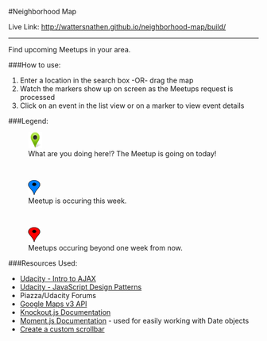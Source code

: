 #Neighborhood Map

Live Link: <a href="http://wattersnathen.github.io/neighborhood-map/build/" target="_blank">http://wattersnathen.github.io/neighborhood-map/build/</a>

<hr/>

Find upcoming Meetups in your area.

###How to use:
<ol>
    <li>Enter a location in the search box -OR- drag the map</li>
    <li>Watch the markers show up on screen as the Meetups request is processed</li>
    <li>Click on an event in the list view or on a marker to view event details</li>
</ol>

###Legend:
<figure>
    <img src="https://github.com/wattersnathen/neighborhood-map/blob/master/app/icons/today1.png"/>
    <figcaption>What are you doing here!? The Meetup is going on today!</figcaption>
</figure>
<br/>
<figure>
    <img src="https://github.com/wattersnathen/neighborhood-map/blob/master/app/icons/marker-th.png"/>
    <figcaption>Meetup is occuring this week.</figcaption>
</figure>
<br/>
<figure>
    <img src="https://github.com/wattersnathen/neighborhood-map/blob/master/app/icons/map-pin-red-th.png"/>
    <figcaption>Meetups occuring beyond one week from now.</figcaption>
</figure>

###Resources Used:
<ul>
    <li><a href="https://www.udacity.com/course/intro-to-ajax--ud110" target="_blank">Udacity - Intro to AJAX</a></li>
    <li><a href="https://www.udacity.com/course/javascript-design-patterns--ud989" target="_blank">Udacity - JavaScript Design Patterns</a></li>
    <li>Piazza/Udacity Forums</li>
    <li><a href="https://developers.google.com/maps/documentation/javascript/" target="_blank">Google Maps v3 API</a></li>
    <li><a href="http://knockoutjs.com/documentation/introduction.html">Knockout.js Documentation</a></li>
    <li><a href="http://momentjs.com/docs/" target="_blank">Moment.js Documentation</a> - used for easily working with Date objects</li>
    <li><a href="http://www.codeproject.com/Tips/674478/Customize-Scrollbars-using-CSS" target="_blank">Create a custom scrollbar</a></li>
</ul>